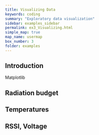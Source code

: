 ```yaml
---
title: Visualizing Data
keywords: coding
summary: "Exploratory data visualization"
sidebar: examples_sidebar
permalink: ex3_Visualizing.html
simple_map: true
map_name: usermap
box_number: 3
folder: examples
---
```


## Introduction

Matplotlib

## Radiation budget

## Temperatures

## RSSI, Voltage
